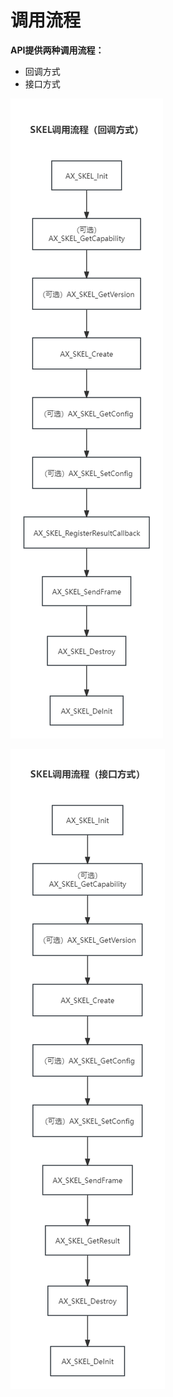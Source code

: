 # 调用流程

**API提供两种调用流程：**
- 回调方式
- 接口方式

![回调方式](img/SKEL调用流程（回调）.png)

![接口方式](img/SKEL调用流程（接口）.png)